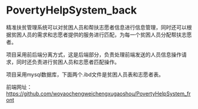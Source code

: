# PovertyHelpSystem_back
精准扶贫管理系统可以对贫困人员和帮扶志愿者信息进行信息管理，同时还可以根据贫困人员的需求和志愿者提供的服务进行匹配，为每一个贫困人员分配帮扶志愿者。

项目采用前后端分离方式，这是后端部分，负责处理前端发送的人员信息操作请求，同时还负责进行贫困人员和志愿者匹配操作。

项目采用mysql数据库，下面两个.ibd文件是贫困人员表和志愿者表。

前端网址：https://github.com/woyaochengweichengxugaoshou/PovertyHelpSystem_front
